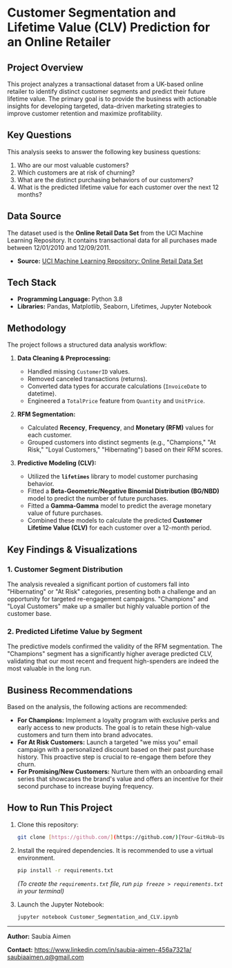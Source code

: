 
# Customer Segmentation and Lifetime Value (CLV) Prediction for an Online Retailer

## Project Overview

This project analyzes a transactional dataset from a UK-based online retailer to identify distinct customer segments and predict their future lifetime value. The primary goal is to provide the business with actionable insights for developing targeted, data-driven marketing strategies to improve customer retention and maximize profitability.

## Key Questions
This analysis seeks to answer the following key business questions:
1.  Who are our most valuable customers?
2.  Which customers are at risk of churning?
3.  What are the distinct purchasing behaviors of our customers?
4.  What is the predicted lifetime value for each customer over the next 12 months?

## Data Source
The dataset used is the **Online Retail Data Set** from the UCI Machine Learning Repository. It contains transactional data for all purchases made between 12/01/2010 and 12/09/2011.

- **Source:** [UCI Machine Learning Repository: Online Retail Data Set](https://archive.ics.uci.edu/ml/datasets/online+retail)

## Tech Stack
- **Programming Language:** Python 3.8
- **Libraries:** Pandas, Matplotlib, Seaborn, Lifetimes, Jupyter Notebook

## Methodology

The project follows a structured data analysis workflow:

1.  **Data Cleaning & Preprocessing:**
    - Handled missing `CustomerID` values.
    - Removed canceled transactions (returns).
    - Converted data types for accurate calculations (`InvoiceDate` to datetime).
    - Engineered a `TotalPrice` feature from `Quantity` and `UnitPrice`.

2.  **RFM Segmentation:**
    - Calculated **Recency**, **Frequency**, and **Monetary (RFM)** values for each customer.
    - Grouped customers into distinct segments (e.g., "Champions," "At Risk," "Loyal Customers," "Hibernating") based on their RFM scores.

3.  **Predictive Modeling (CLV):**
    - Utilized the **`lifetimes`** library to model customer purchasing behavior.
    - Fitted a **Beta-Geometric/Negative Binomial Distribution (BG/NBD)** model to predict the number of future purchases.
    - Fitted a **Gamma-Gamma** model to predict the average monetary value of future purchases.
    - Combined these models to calculate the predicted **Customer Lifetime Value (CLV)** for each customer over a 12-month period.

## Key Findings & Visualizations

### 1. Customer Segment Distribution
The analysis revealed a significant portion of customers fall into "Hibernating" or "At Risk" categories, presenting both a challenge and an opportunity for targeted re-engagement campaigns. "Champions" and "Loyal Customers" make up a smaller but highly valuable portion of the customer base.


### 2. Predicted Lifetime Value by Segment
The predictive models confirmed the validity of the RFM segmentation. The "Champions" segment has a significantly higher average predicted CLV, validating that our most recent and frequent high-spenders are indeed the most valuable in the long run.


## Business Recommendations

Based on the analysis, the following actions are recommended:

* **For Champions:** Implement a loyalty program with exclusive perks and early access to new products. The goal is to retain these high-value customers and turn them into brand advocates.
* **For At Risk Customers:** Launch a targeted "we miss you" email campaign with a personalized discount based on their past purchase history. This proactive step is crucial to re-engage them before they churn.
* **For Promising/New Customers:** Nurture them with an onboarding email series that showcases the brand's value and offers an incentive for their second purchase to increase buying frequency.

## How to Run This Project

1.  Clone this repository:
    ```bash
    git clone [https://github.com/](https://github.com/)[Your-GitHub-Username]/[Your-Repo-Name].git
    ```
2.  Install the required dependencies. It is recommended to use a virtual environment.
    ```bash
    pip install -r requirements.txt
    ```
    *(To create the `requirements.txt` file, run `pip freeze > requirements.txt` in your terminal)*

3.  Launch the Jupyter Notebook:
    ```bash
    jupyter notebook Customer_Segmentation_and_CLV.ipynb
    ```

---

**Author:** Saubia Aimen

**Contact:** https://www.linkedin.com/in/saubia-aimen-456a7321a/
             saubiaaimen.q@gmail.com
